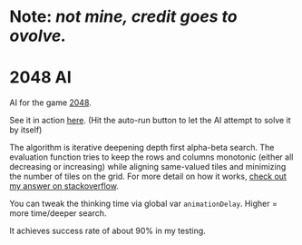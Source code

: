 # Note: _**not mine, credit goes to ovolve.**_

# 2048 AI

AI for the game [2048](https://github.com/gabrielecirulli/2048).

See it in action [here](http://ovolve.github.io/2048-AI/). (Hit the auto-run button to let the AI attempt to solve it by itself)

The algorithm is iterative deepening depth first alpha-beta search. The evaluation function tries to keep the rows and columns monotonic (either all decreasing or increasing) while aligning same-valued tiles and minimizing the number of tiles on the grid. For more detail on how it works, [check out my answer on stackoverflow](http://stackoverflow.com/a/22389702/1056032).

You can tweak the thinking time via global var `animationDelay`. Higher = more time/deeper search.

It achieves success rate of about 90% in my testing.
